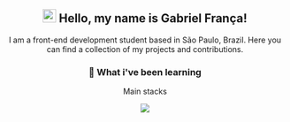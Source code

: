 <h2 align="center">
  <img src="https://camo.githubusercontent.com/e8e7b06ecf583bc040eb60e44eb5b8e0ecc5421320a92929ce21522dbc34c891/68747470733a2f2f6d656469612e67697068792e636f6d2f6d656469612f6876524a434c467a6361737252346961377a2f67697068792e676966" width="24px" /> Hello, my name is Gabriel França!
</h2>

<p align="center">I am a front-end development student based in São Paulo, Brazil. Here you can find a collection of my projects and contributions.</p>


<h3 align="center">🌱 What i've been learning</h3>
  <p align="center">Main stacks</p>
  <p align="center">
    <img src="https://skillicons.dev/icons?i=html,css,react,next,js,ts,cs" />
  </p>


